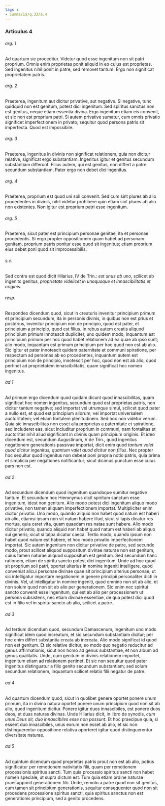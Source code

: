 ```yaml
---
tags : 
- Summa/Ia/q.33/a.4
---
```


### Articulus 4

###### arg. 1
Ad quartum sic proceditur. Videtur quod esse ingenitum non sit patri proprium. Omnis enim proprietas ponit aliquid in eo cuius est proprietas. Sed ingenitus nihil ponit in patre, sed removet tantum. Ergo non significat proprietatem patris.

###### arg. 2
Praeterea, ingenitum aut dicitur privative, aut negative. Si negative, tunc quidquid non est genitum, potest dici ingenitum. Sed spiritus sanctus non est genitus, neque etiam essentia divina. Ergo ingenitum etiam eis convenit, et sic non est proprium patri. Si autem privative sumatur, cum omnis privatio significet imperfectionem in privato, sequitur quod persona patris sit imperfecta. Quod est impossibile.

###### arg. 3
Praeterea, ingenitus in divinis non significat relationem, quia non dicitur relative, significat ergo substantiam. Ingenitus igitur et genitus secundum substantiam differunt. Filius autem, qui est genitus, non differt a patre secundum substantiam. Pater ergo non debet dici ingenitus.

###### arg. 4
Praeterea, proprium est quod uni soli convenit. Sed cum sint plures ab alio procedentes in divinis, nihil videtur prohibere quin etiam sint plures ab alio non existentes. Non igitur est proprium patri esse ingenitum.

###### arg. 5
Praeterea, sicut pater est principium personae genitae, ita et personae procedentis. Si ergo propter oppositionem quam habet ad personam genitam, proprium patris ponitur esse quod sit ingenitus; etiam proprium eius debet poni quod sit improcessibilis.

###### s.c.
Sed contra est quod dicit Hilarius, IV de Trin.: *est unus ab uno*, scilicet ab ingenito genitus, *proprietate videlicet in unoquoque et innascibilitatis et originis*.

###### resp.
Respondeo dicendum quod, sicut in creaturis invenitur principium primum et principium secundum, ita in personis divinis, in quibus non est prius et posterius, invenitur principium non de principio, quod est pater, et principium a principio, quod est filius. In rebus autem creatis aliquod principium primum innotescit dupliciter, uno quidem modo, inquantum est principium primum per hoc quod habet relationem ad ea quae ab ipso sunt; alio modo, inquantum est primum principium per hoc quod non est ab alio. Sic igitur et pater innotescit quidem paternitate et communi spiratione, per respectum ad personas ab eo procedentes, inquantum autem est principium non de principio, innotescit per hoc, quod non est ab alio, quod pertinet ad proprietatem innascibilitatis, quam significat hoc nomen ingenitus.

###### ad 1
Ad primum ergo dicendum quod quidam dicunt quod innascibilitas, quam significat hoc nomen ingenitus, secundum quod est proprietas patris, non dicitur tantum negative; sed importat vel utrumque simul, scilicet quod pater a nullo est, et quod est principium aliorum; vel importat universalem auctoritatem; vel etiam fontalem plenitudinem. Sed hoc non videtur verum. Quia sic innascibilitas non esset alia proprietas a paternitate et spiratione, sed includeret eas, sicut includitur proprium in communi, nam fontalitas et auctoritas nihil aliud significant in divinis quam principium originis. Et ideo dicendum est, secundum Augustinum, V de Trin., quod ingenitus negationem generationis passivae importat, dicit enim quod *tantum valet quod dicitur ingenitus, quantum valet quod dicitur non filius*. Nec propter hoc sequitur quod ingenitus non debeat poni propria notio patris, quia prima et simplicia per negationes notificantur; sicut dicimus punctum esse cuius pars non est.

###### ad 2
Ad secundum dicendum quod ingenitum quandoque sumitur negative tantum. Et secundum hoc Hieronymus dicit spiritum sanctum esse ingenitum, idest non genitum. Alio modo potest dici ingenitum aliquo modo privative, non tamen aliquam imperfectionem importat. Multipliciter enim dicitur privatio. Uno modo, quando aliquid non habet quod natum est haberi ab alio, etiamsi ipsum non sit natum habere illud, sicut si lapis dicatur res mortua, quia caret vita, quam quaedam res natae sunt habere. Alio modo dicitur privatio, quando aliquid non habet quod natum est haberi ab aliquo sui generis; sicut si talpa dicatur caeca. Tertio modo, quando ipsum non habet quod natum est habere, et hoc modo privatio imperfectionem importat. Sic autem ingenitum non dicitur privative de patre, sed secundo modo, prout scilicet aliquod suppositum divinae naturae non est genitum, cuius tamen naturae aliquod suppositum est genitum. Sed secundum hanc rationem, etiam de spiritu sancto potest dici ingenitum. Unde ad hoc quod sit proprium soli patri, oportet ulterius in nomine ingeniti intelligere, quod conveniat alicui personae divinae quae sit principium alterius personae; ut sic intelligatur importare negationem in genere principii personaliter dicti in divinis. Vel, ut intelligatur in nomine ingeniti, quod omnino non sit ab alio, et non solum quod non sit ab alio per generationem. Sic enim nec spiritui sancto convenit esse ingenitum, qui est ab alio per processionem ut persona subsistens, nec etiam divinae essentiae, de qua potest dici quod est in filio vel in spiritu sancto ab alio, scilicet a patre.

###### ad 3
Ad tertium dicendum quod, secundum Damascenum, ingenitum uno modo significat idem quod increatum, et sic secundum substantiam dicitur; per hoc enim differt substantia creata ab increata. Alio modo significat id quod non est genitum. Et sic relative dicitur, eo modo quo negatio reducitur ad genus affirmationis, sicut non homo ad genus substantiae, et non album ad genus qualitatis. Unde, cum genitum in divinis relationem importet, ingenitum etiam ad relationem pertinet. Et sic non sequitur quod pater ingenitus distinguatur a filio genito secundum substantiam; sed solum secundum relationem, inquantum scilicet relatio filii negatur de patre.

###### ad 4
Ad quartum dicendum quod, sicut in quolibet genere oportet ponere unum primum, ita in divina natura oportet ponere unum principium quod non sit ab alio, quod ingenitum dicitur. Ponere igitur duos innascibiles, est ponere duos deos, et duas naturas divinas. Unde Hilarius dicit, in libro de synodis, *cum unus Deus sit, duo innascibiles esse non possunt*. Et hoc praecipue quia, si essent duo innascibiles, unus eorum non esset ab alio, et sic non distinguerentur oppositione relativa oporteret igitur quod distinguerentur diversitate naturae.

###### ad 5
Ad quintum dicendum quod proprietas patris prout non est ab alio, potius significatur per remotionem nativitatis filii, quam per remotionem processionis spiritus sancti. Tum quia processio spiritus sancti non habet nomen speciale, ut supra dictum est. Tum quia etiam ordine naturae praesupponit generationem filii. Unde, remoto a patre quod non sit genitus, cum tamen sit principium generationis, sequitur consequenter quod non sit procedens processione spiritus sancti, quia spiritus sanctus non est generationis principium, sed a genito procedens.

